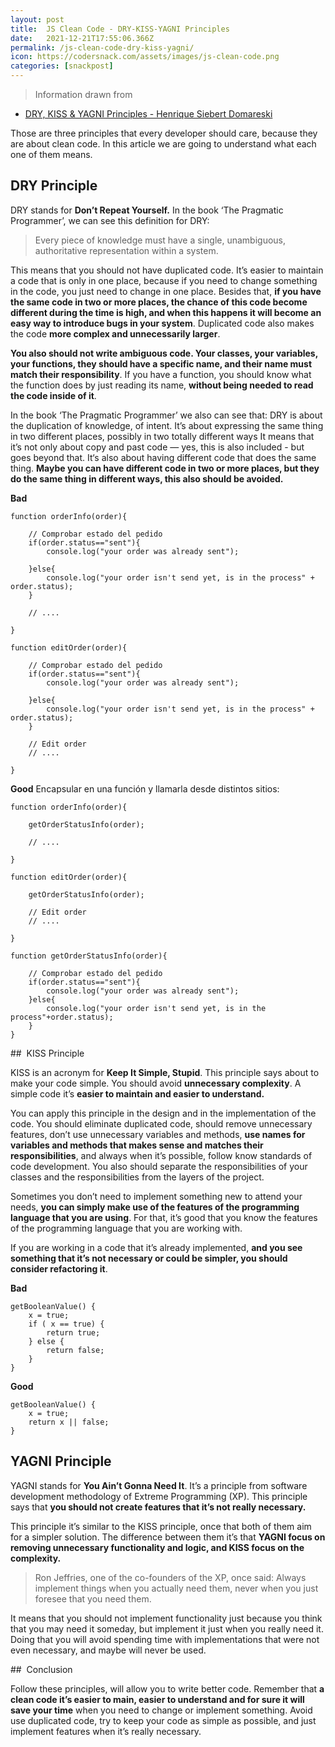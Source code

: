 ```yaml
---
layout: post
title:  JS Clean Code - DRY-KISS-YAGNI Principles
date:   2021-12-21T17:55:06.366Z
permalink: /js-clean-code-dry-kiss-yagni/
icon: https://codersnack.com/assets/images/js-clean-code.png
categories: [snackpost]
---
```


> Information drawn from 
- [DRY, KISS & YAGNI Principles - Henrique Siebert Domareski](https://henriquesd.medium.com/dry-kiss-yagni-principles-1ce09d9c601f)

Those are three principles that every developer should care, because they are about clean code. In this article we are going to understand what each one of them means.

##  DRY Principle

DRY stands for **Don’t Repeat Yourself.** In the book ‘The Pragmatic Programmer’, we can see this definition for DRY:

> Every piece of knowledge must have a single, unambiguous, authoritative representation within a system.

This means that you should not have duplicated code. It’s easier to maintain a code that is only in one place, because if you need to change something in the code, you just need to change in one place. Besides that, **if you have the same code in two or more places, the chance of this code become different during the time is high, and when this happens it will become an easy way to introduce bugs in your system**. Duplicated code also makes the code **more complex and unnecessarily larger**.

**You also should not write ambiguous code. Your classes, your variables, your functions, they should have a specific name, and their name must match their responsibility**. If you have a function, you should know what the function does by just reading its name, **without being needed to read the code inside of it**.

In the book ‘The Pragmatic Programmer’ we also can see that:
DRY is about the duplication of knowledge, of intent. It’s about expressing
the same thing in two different places, possibly in two totally different ways
It means that it’s not only about copy and past code — yes, this is also included - but goes beyond that. It‘s also about having different code that does the same thing. **Maybe you can have different code in two or more places, but they do the same thing in different ways, this also should be avoided.**

**Bad**
``` 
function orderInfo(order){
     
    // Comprobar estado del pedido
    if(order.status=="sent"){
        console.log("your order was already sent");
         
    }else{
        console.log("your order isn't send yet, is in the process" + order.status);
    }
 
    // ....
 
}
 
function editOrder(order){
     
    // Comprobar estado del pedido
    if(order.status=="sent"){
        console.log("your order was already sent");
         
    }else{
        console.log("your order isn't send yet, is in the process" + order.status);
    }
 
    // Edit order
    // ....
 
}
``` 
**Good**
Encapsular en una función y llamarla desde distintos sitios:
``` 
function orderInfo(order){
     
    getOrderStatusInfo(order);
 
    // ....
 
}
 
function editOrder(order){
     
    getOrderStatusInfo(order);
 
    // Edit order
    // ....
 
}
 
function getOrderStatusInfo(order){
     
    // Comprobar estado del pedido
    if(order.status=="sent"){
        console.log("your order was already sent");
    }else{
        console.log("your order isn't send yet, is in the process"+order.status);
    }
}
``` 



##  KISS Principle


KISS is an acronym for **Keep It Simple, Stupid**. This principle says about to make your code simple. You should avoid **unnecessary complexity**. A simple code it’s **easier to maintain and easier to understand.**

You can apply this principle in the design and in the implementation of the code. You should eliminate duplicated code, should remove unnecessary features, don’t use unnecessary variables and methods, **use names for variables and methods that makes sense and matches their responsibilities**, and always when it’s possible, follow know standards of code development. You also should separate the responsibilities of your classes and the responsibilities from the layers of the project.

Sometimes you don’t need to implement something new to attend your needs, **you can simply make use of the features of the programming language that you are using**. For that, it’s good that you know the features of the programming language that you are working with.

If you are working in a code that it’s already implemented, **and you see something that it’s not necessary or could be simpler, you should consider refactoring it**.

**Bad**
```
getBooleanValue() {
    x = true;
    if ( x == true) {
        return true;
    } else {
        return false;
    }
}
```

**Good**
```
getBooleanValue() {
    x = true;
    return x || false;
}
```




## YAGNI Principle

YAGNI stands for **You Ain’t Gonna Need It**. It’s a principle from software development methodology of Extreme Programming (XP). This principle says that **you should not create features that it’s not really necessary.**

This principle it’s similar to the KISS principle, once that both of them aim for a simpler solution. The difference between them it’s that **YAGNI focus on removing unnecessary functionality and logic, and KISS focus on the complexity.**

> Ron Jeffries, one of the co-founders of the XP, once said:
Always implement things when you actually need them, never when you just foresee that you need them.

It means that you should not implement functionality just because you think that you may need it someday, but implement it just when you really need it. Doing that you will avoid spending time with implementations that were not even necessary, and maybe will never be used.

##  Conclusion

Follow these principles, will allow you to write better code. Remember that **a clean code it’s easier to main, easier to understand and for sure it will save your time** when you need to change or implement something. Avoid use duplicated code, try to keep your code as simple as possible, and just implement features when it’s really necessary.